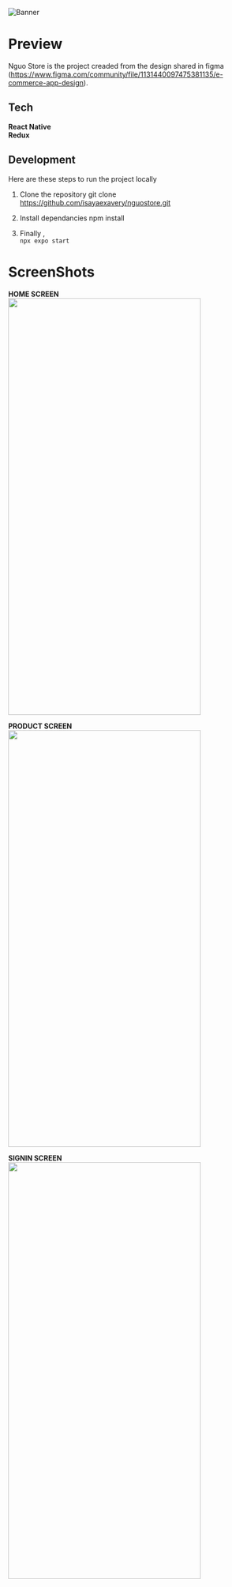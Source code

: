 ![Banner](./screenshots/banner.png)

# Preview

Nguo Store is the project creaded from the design shared in figma (https://www.figma.com/community/file/1131440097475381135/e-commerce-app-design).

## Tech

**React Native** <br>
**Redux** <br>

## Development

Here are these steps to run the project locally

1. Clone the repository
   git clone https://github.com/isayaexavery/nguostore.git

2. Install dependancies
   npm install

3. Finally , <br> `npx expo start`

# ScreenShots

**HOME SCREEN** <br>
<img src="./screenshots/home.gif" width=390 height=844> <br>

**PRODUCT SCREEN** <br>
<img src="./screenshots/product.gif" width=390 height=844> <br>

**SIGNIN SCREEN** <br>
<img src="./screenshots/account.gif" width=390 height=844> <br>
